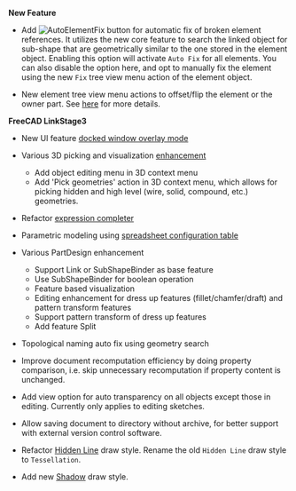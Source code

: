 __New Feature__

* Add ![AutoElementFix](../raw/master/freecad/asm3/Gui/Resources/icons/Assembly_AutoFixElement.svg?sanitize=true) button for automatic fix of broken element references. It utilizes the new core feature to search the linked object for sub-shape that are geometrically similar to the one stored in the element object. Enabling this option will activate `Auto Fix` for all elements. You can also disable the option here, and opt to manually fix the element using the new `Fix` tree view menu action of the element object.

* New element tree view menu actions to offset/flip the element or the owner part. See [here](Constraints-and-Solvers#user-content-element-actions) for more details.

__FreeCAD LinkStage3__

* New UI feature [docked window overlay mode](https://forum.freecadweb.org/viewtopic.php?f=34&t=45349)

* Various 3D picking and visualization [enhancement](https://forum.freecadweb.org/viewtopic.php?f=17&t=41103)
    * Add object editing menu in 3D context menu
    * Add 'Pick geometries' action in 3D context menu, which allows for picking hidden and high level (wire, solid, compound, etc.) geometries.

* Refactor [expression completer](https://forum.freecadweb.org/viewtopic.php?f=17&t=43412)

* Parametric modeling using [spreadsheet configuration table](https://forum.freecadweb.org/viewtopic.php?f=17&t=42183)

* Various PartDesign enhancement
    * Support Link or SubShapeBinder as base feature
    * Use SubShapeBinder for boolean operation
    * Feature based visualization
    * Editing enhancement for dress up features (fillet/chamfer/draft) and pattern transform features
    * Support pattern transform of dress up features
    * Add feature Split

* Topological naming auto fix using geometry search

* Improve document recomputation efficiency by doing property comparison, i.e. skip unnecessary recomputation if property content is unchanged.

* Add view option for auto transparency on all objects except those in editing. Currently only applies to editing sketches.

* Allow saving document to directory without archive, for better support with external version control software.

* Refactor [Hidden Line](https://forum.freecadweb.org/viewtopic.php?p=393073#p394929) draw style. Rename the old `Hidden Line` draw style to `Tessellation`.

* Add new [Shadow](https://forum.freecadweb.org/viewtopic.php?f=10&t=9663&p=394930#p394930) draw style.
